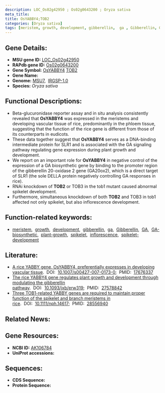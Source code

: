 ```yaml
---
description: LOC_Os02g42950 ; Os02g0643200 ; Oryza sativa
meta_title:
title: OsYABBY4;TOB2
categories: [Oryza sativa]
tags: [meristem, growth, development, gibberellin,  ga , Gibberellin, GA, GA biosynthetic, plant growth, spikelet, inflorescence, spikelet development]
---
```


## Gene Details:
- **MSU gene ID:** [LOC_Os02g42950](http://rice.uga.edu/cgi-bin/ORF_infopage.cgi?orf=LOC_Os02g42950)  
- **RAPdb gene ID:** [Os02g0643200](https://rapdb.dna.affrc.go.jp/locus/?name=Os02g0643200)  
- **Gene Symbol:** <u>OsYABBY4</u>&nbsp;<u>TOB2</u>
- **Gene Name:**
- **Genome:**  [MSU7](http://rice.uga.edu/),&nbsp;&nbsp;[IRGSP-1.0](https://rapdb.dna.affrc.go.jp/download/irgsp1.html)
- **Species:** *Oryza sativa*

## Functional Descriptions:
   - Beta-glucuronidase reporter assay and in situ analysis consistently revealed that **OsYABBY4** was expressed in the meristems and developing vascular tissue of rice, predominantly in the phloem tissue, suggesting that the function of the rice gene is different from those of its counterparts in eudicots.
   - These data together suggest that **OsYABBY4** serves as a DNA-binding intermediate protein for SLR1 and is associated with the GA signaling pathway regulating gene expression during plant growth and development.
   - We report on an important role for **OsYABBY4** in negative control of the expression of a GA biosynthetic gene by binding to the promoter region of the gibberellin 20-oxidase 2 gene (GA20ox2), which is a direct target of SLR1 (the sole DELLA protein negatively controlling GA responses in rice).
   - RNAi knockdown of **TOB2** or TOB3 in the tob1 mutant caused abnormal spikelet development.
   - Furthermore, simultaneous knockdown of both **TOB2** and TOB3 in tob1 affected not only spikelet, but also inflorescence development.

## Function-related keywords:
   - [meristem](/tags/meristem/),&nbsp;&nbsp;[growth](/tags/growth/),&nbsp;&nbsp;[development](/tags/development/),&nbsp;&nbsp;[gibberellin](/tags/gibberellin/),&nbsp;&nbsp;[ga](/tags/ga/),&nbsp;&nbsp;[Gibberellin](/tags/Gibberellin/),&nbsp;&nbsp;[GA](/tags/GA/),&nbsp;&nbsp;[GA-biosynthetic](/tags/GA-biosynthetic/),&nbsp;&nbsp;[plant-growth](/tags/plant-growth/),&nbsp;&nbsp;[spikelet](/tags/spikelet/),&nbsp;&nbsp;[inflorescence](/tags/inflorescence/),&nbsp;&nbsp;[spikelet-development](/tags/spikelet-development/)

## Literature:
   - [A rice YABBY gene, OsYABBY4, preferentially expresses in developing vascular tissue](https://www.doi.org/10.1007/s00427-007-0173-0).&nbsp;&nbsp;DOI:&nbsp;&nbsp;[10.1007/s00427-007-0173-0](https://www.doi.org/10.1007/s00427-007-0173-0);&nbsp;&nbsp;PMID:&nbsp;&nbsp;[17676337](https://pubmed.ncbi.nlm.nih.gov/17676337/)
   - [The rice YABBY4 gene regulates plant growth and development through modulating the gibberellin pathway](https://www.doi.org/10.1093/jxb/erw319).&nbsp;&nbsp;DOI:&nbsp;&nbsp;[10.1093/jxb/erw319](https://www.doi.org/10.1093/jxb/erw319);&nbsp;&nbsp;PMID:&nbsp;&nbsp;[27578842](https://pubmed.ncbi.nlm.nih.gov/27578842/)
   - [Three TOB1-related YABBY genes are required to maintain proper function of the spikelet and branch meristems in rice](https://www.doi.org/10.1111/nph.14617).&nbsp;&nbsp;DOI:&nbsp;&nbsp;[10.1111/nph.14617](https://www.doi.org/10.1111/nph.14617);&nbsp;&nbsp;PMID:&nbsp;&nbsp;[28556940](https://pubmed.ncbi.nlm.nih.gov/28556940/)

## Related News:

## Gene Resources:
- **NCBI ID:**  [AK106784](http://www.ncbi.nlm.nih.gov/nuccore/AK106784)
- **UniProt accessions:** [](https://www.uniprot.org/uniprotkb//entry)

## Sequences:
- **CDS Sequence:**
- **Protein Sequence:**
